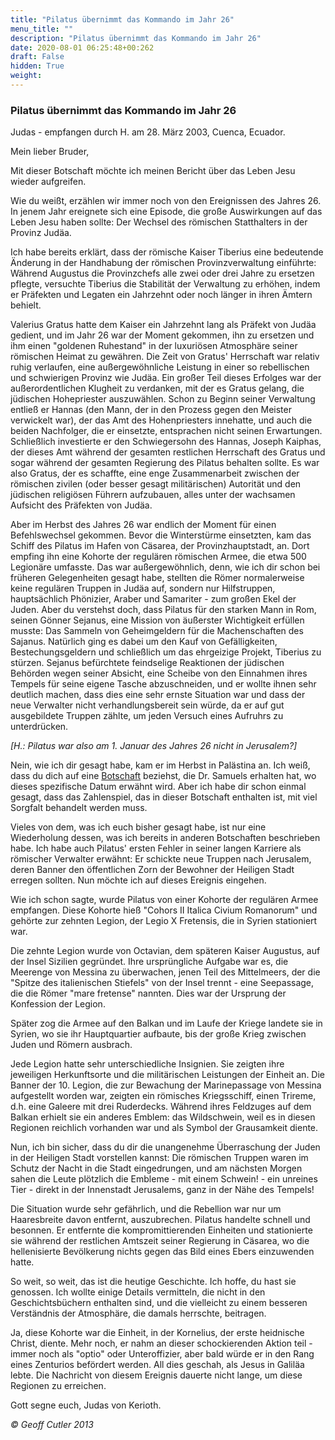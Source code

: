 ```yaml
---
title: "Pilatus übernimmt das Kommando im Jahr 26"
menu_title: ""
description: "Pilatus übernimmt das Kommando im Jahr 26"
date: 2020-08-01 06:25:48+00:262
draft: False
hidden: True
weight:
---
```

### Pilatus übernimmt das Kommando im Jahr 26

Judas - empfangen durch H. am 28. März 2003, Cuenca, Ecuador.

Mein lieber Bruder,

Mit dieser Botschaft möchte ich meinen Bericht über das Leben Jesu wieder aufgreifen.

Wie du weißt, erzählen wir immer noch von den Ereignissen des Jahres 26. In jenem Jahr ereignete sich eine Episode, die große Auswirkungen auf das Leben Jesu haben sollte: Der Wechsel des römischen Statthalters in der Provinz Judäa.

Ich habe bereits erklärt, dass der römische Kaiser Tiberius eine bedeutende Änderung in der Handhabung der römischen Provinzverwaltung einführte: Während Augustus die Provinzchefs alle zwei oder drei Jahre zu ersetzen pflegte, versuchte Tiberius die Stabilität der Verwaltung zu erhöhen, indem er Präfekten und Legaten ein Jahrzehnt oder noch länger in ihren Ämtern behielt.

Valerius Gratus hatte dem Kaiser ein Jahrzehnt lang als Präfekt von Judäa gedient, und im Jahr 26 war der Moment gekommen, ihn zu ersetzen und ihm einen "goldenen Ruhestand" in der luxuriösen Atmosphäre seiner römischen Heimat zu gewähren. Die Zeit von Gratus' Herrschaft war relativ ruhig verlaufen, eine außergewöhnliche Leistung in einer so rebellischen und schwierigen Provinz wie Judäa. Ein großer Teil dieses Erfolges war der außerordentlichen Klugheit zu verdanken, mit der es Gratus gelang, die jüdischen Hohepriester auszuwählen. Schon zu Beginn seiner Verwaltung entließ er Hannas (den Mann, der in den Prozess gegen den Meister verwickelt war), der das Amt des Hohenpriesters innehatte, und auch die beiden Nachfolger, die er einsetzte, entsprachen nicht seinen Erwartungen. Schließlich investierte er den Schwiegersohn des Hannas, Joseph Kaiphas, der dieses Amt während der gesamten restlichen Herrschaft des Gratus und sogar während der gesamten Regierung des Pilatus behalten sollte. Es war also Gratus, der es schaffte, eine enge Zusammenarbeit zwischen der römischen zivilen (oder besser gesagt militärischen) Autorität und den jüdischen religiösen Führern aufzubauen, alles unter der wachsamen Aufsicht des Präfekten von Judäa.

Aber im Herbst des Jahres 26 war endlich der Moment für einen Befehlswechsel gekommen. Bevor die Winterstürme einsetzten, kam das Schiff des Pilatus im Hafen von Cäsarea, der Provinzhauptstadt, an. Dort empfing ihn eine Kohorte der regulären römischen Armee, die etwa 500 Legionäre umfasste. Das war außergewöhnlich, denn, wie ich dir schon bei früheren Gelegenheiten gesagt habe, stellten die Römer normalerweise keine regulären Truppen in Judäa auf, sondern nur Hilfstruppen, hauptsächlich Phönizier, Araber und Samariter - zum großen Ekel der Juden. Aber du verstehst doch, dass Pilatus für den starken Mann in Rom, seinen Gönner Sejanus, eine Mission von äußerster Wichtigkeit erfüllen musste: Das Sammeln von Geheimgeldern für die Machenschaften des Sajanus. Natürlich ging es dabei um den Kauf von Gefälligkeiten, Bestechungsgeldern und schließlich um das ehrgeizige Projekt, Tiberius zu stürzen. Sejanus befürchtete feindselige Reaktionen der jüdischen Behörden wegen seiner Absicht, eine Scheibe von den Einnahmen ihres Tempels für seine eigene Tasche abzuschneiden, und er wollte ihnen sehr deutlich machen, dass dies eine sehr ernste Situation war und dass der neue Verwalter nicht verhandlungsbereit sein würde, da er auf gut ausgebildete Truppen zählte, um jeden Versuch eines Aufruhrs zu unterdrücken.

*[H.: Pilatus war also am 1. Januar des Jahres 26 nicht in Jerusalem?]*

Nein, wie ich dir gesagt habe, kam er im Herbst in Palästina an. Ich weiß, dass du dich auf eine [Botschaft](/samuels-botschaften/erklaerungen-und-einsichten-in-das-neue-testament/offenbarung-14-die-weissagungen-daniels-12-dezember-1955/) beziehst, die Dr. Samuels erhalten hat, wo dieses spezifische Datum erwähnt wird. Aber ich habe dir schon einmal gesagt, dass das Zahlenspiel, das in dieser Botschaft enthalten ist, mit viel Sorgfalt behandelt werden muss.

Vieles von dem, was ich euch bisher gesagt habe, ist nur eine Wiederholung dessen, was ich bereits in anderen Botschaften beschrieben habe. Ich habe auch Pilatus' ersten Fehler in seiner langen Karriere als römischer Verwalter erwähnt: Er schickte neue Truppen nach Jerusalem, deren Banner den öffentlichen Zorn der Bewohner der Heiligen Stadt erregen sollten. Nun möchte ich auf dieses Ereignis eingehen.

Wie ich schon sagte, wurde Pilatus von einer Kohorte der regulären Armee empfangen. Diese Kohorte hieß "Cohors II Italica Civium Romanorum" und gehörte zur zehnten Legion, der Legio X Fretensis, die in Syrien stationiert war.

Die zehnte Legion wurde von Octavian, dem späteren Kaiser Augustus, auf der Insel Sizilien gegründet. Ihre ursprüngliche Aufgabe war es, die Meerenge von Messina zu überwachen, jenen Teil des Mittelmeers, der die "Spitze des italienischen Stiefels" von der Insel trennt - eine Seepassage, die die Römer "mare fretense" nannten. Dies war der Ursprung der Konfession der Legion.

Später zog die Armee auf den Balkan und im Laufe der Kriege landete sie in Syrien, wo sie ihr Hauptquartier aufbaute, bis der große Krieg zwischen Juden und Römern ausbrach.

Jede Legion hatte sehr unterschiedliche Insignien. Sie zeigten ihre jeweiligen Herkunftsorte und die militärischen Leistungen der Einheit an. Die Banner der 10. Legion, die zur Bewachung der Marinepassage von Messina aufgestellt worden war, zeigten ein römisches Kriegsschiff, einen Trireme, d.h. eine Galeere mit drei Ruderdecks. Während ihres Feldzuges auf dem Balkan erhielt sie ein anderes Emblem: das Wildschwein, weil es in diesen Regionen reichlich vorhanden war und als Symbol der Grausamkeit diente.

Nun, ich bin sicher, dass du dir die unangenehme Überraschung der Juden in der Heiligen Stadt vorstellen kannst: Die römischen Truppen waren im Schutz der Nacht in die Stadt eingedrungen, und am nächsten Morgen sahen die Leute plötzlich die Embleme - mit einem Schwein! - ein unreines Tier - direkt in der Innenstadt Jerusalems, ganz in der Nähe des Tempels!

Die Situation wurde sehr gefährlich, und die Rebellion war nur um Haaresbreite davon entfernt, auszubrechen. Pilatus handelte schnell und besonnen. Er entfernte die kompromittierenden Einheiten und stationierte sie während der restlichen Amtszeit seiner Regierung in Cäsarea, wo die hellenisierte Bevölkerung nichts gegen das Bild eines Ebers einzuwenden hatte.

So weit, so weit, das ist die heutige Geschichte. Ich hoffe, du hast sie genossen. Ich wollte einige Details vermitteln, die nicht in den Geschichtsbüchern enthalten sind, und die vielleicht zu einem besseren Verständnis der Atmosphäre, die damals herrschte, beitragen.

Ja, diese Kohorte war die Einheit, in der Kornelius, der erste heidnische Christ, diente. Mehr noch, er nahm an dieser schockierenden Aktion teil - immer noch als "optio" oder Unteroffizier, aber bald würde er in den Rang eines Zenturios befördert werden. All dies geschah, als Jesus in Galiläa lebte. Die Nachricht von diesem Ereignis dauerte nicht lange, um diese Regionen zu erreichen.

Gott segne euch, Judas von Kerioth.

*© Geoff Cutler 2013*
